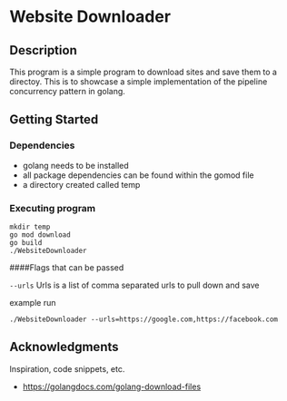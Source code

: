 # Website Downloader

## Description

This program is a simple program to download sites and save them to a directoy. This is to showcase a simple implementation of the pipeline concurrency pattern in golang.

## Getting Started

### Dependencies

* golang needs to be installed 
* all package dependencies can be found within the gomod file
* a directory created called temp


### Executing program

```
mkdir temp 
go mod download
go build 
./WebsiteDownloader
```

####Flags that can be passed

`--urls`
Urls is a list of comma separated urls to pull down and save

example run 
```
./WebsiteDownloader --urls=https://google.com,https://facebook.com
````

## Acknowledgments

Inspiration, code snippets, etc.
* https://golangdocs.com/golang-download-files